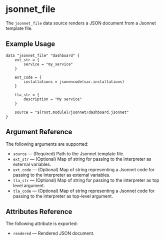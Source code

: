 # jsonnet_file

The `jsonnet_file` data source renders a JSON document from a Jsonnet template file.

## Example Usage

```hcl-terraform
data "jsonnet_file" "dashboard" {
    ext_str = {
        service = "my_service"
    }

    ext_code = {
        installations = jsonencode(var.installations)
    }

    tla_str = {
        description = "My service"
    }

    source = "${root.module}/jsonnet/dashboard.jsonnet"
}
```

## Argument Reference

The following arguments are supported:

* `source` &mdash; (Required) Path to the Jsonnet template file.
* `ext_str` &mdash; (Optional) Map of string for passing to the interpreter as external variables.
* `ext_code` &mdash; (Optional) Map of string representing a Jsonnet code for passing to the interpreter
                                as external variables.
* `tla_str` &mdash; (Optional) Map of string for passing to the interpreter as top level argument.
* `tla_code` &mdash; (Optional) Map of string representing a Jsonnet code for passing to the interpreter
                                as top-level argument.

## Attributes Reference

The following attribute is exported:

* `rendered` &mdash; Rendered JSON document.
